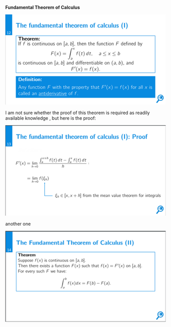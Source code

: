 **Fundamental Theorem of Calculus**

![Exported image](Exported%20image%2020241209225519-0.png)

I am not sure whether the proof of this theorem is required as readily available knowledge , but here is the proof:

![Exported image](Exported%20image%2020241209225519-1.png)

another one

![Exported image](Exported%20image%2020241209225520-2.png)